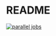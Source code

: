 # README

[![parallel jobs](https://github.com/timgsl/github-actions/actions/workflows/parallel-jobs.yml/badge.svg)](https://github.com/timgsl/github-actions/actions/workflows/parallel-jobs.yml)
